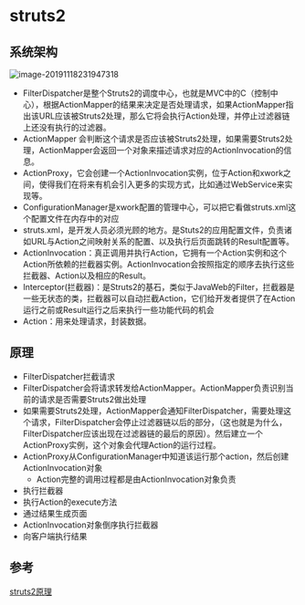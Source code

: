 # struts2



## 系统架构

![image-20191118231947318](https://tva1.sinaimg.cn/large/006y8mN6gy1g92lrlregqj30u00xqqrl.jpg)

- FilterDispatcher是整个Struts2的调度中心，也就是MVC中的C（控制中心），根据ActionMapper的结果来决定是否处理请求，如果ActionMapper指出该URL应该被Struts2处理，那么它将会执行Action处理，并停止过滤器链上还没有执行的过滤器。
- ActionMapper 会判断这个请求是否应该被Struts2处理，如果需要Struts2处理，ActionMapper会返回一个对象来描述请求对应的ActionInvocation的信息。
- ActionProxy，它会创建一个ActionInvocation实例，位于Action和xwork之间，使得我们在将来有机会引入更多的实现方式，比如通过WebService来实现等。
- ConfigurationManager是xwork配置的管理中心，可以把它看做struts.xml这个配置文件在内存中的对应
- struts.xml，是开发人员必须光顾的地方。是Stuts2的应用配置文件，负责诸如URL与Action之间映射关系的配置、以及执行后页面跳转的Result配置等。
- ActionInvocation：真正调用并执行Action，它拥有一个Action实例和这个Action所依赖的拦截器实例。ActionInvocation会按照指定的顺序去执行这些拦截器、Action以及相应的Result。
- Interceptor(拦截器)：是Struts2的基石，类似于JavaWeb的Filter，拦截器是一些无状态的类，拦截器可以自动拦截Action，它们给开发者提供了在Action运行之前或Result运行之后来执行一些功能代码的机会
- Action：用来处理请求，封装数据。





## 原理

- FilterDispatcher拦截请求
- FilterDispatcher会将请求转发给ActionMapper。ActionMapper负责识别当前的请求是否需要Struts2做出处理
- 如果需要Struts2处理，ActionMapper会通知FilterDispatcher，需要处理这个请求，FilterDispatcher会停止过滤器链以后的部分，（这也就是为什么，FilterDispatcher应该出现在过滤器链的最后的原因）。然后建立一个ActionProxy实例，这个对象会代理Action的运行过程。
- ActionProxy从ConfigurationManager中知道该运行那个action，然后创建ActionInvocation对象
  - Action完整的调用过程都是由ActionInvocation对象负责
- 执行拦截器
- 执行Action的execute方法
- 通过结果生成页面
- ActionInvocation对象倒序执行拦截器
- 向客户端执行结果



















## 参考

[struts2原理](https://blog.csdn.net/wjw0130/article/details/46371847)